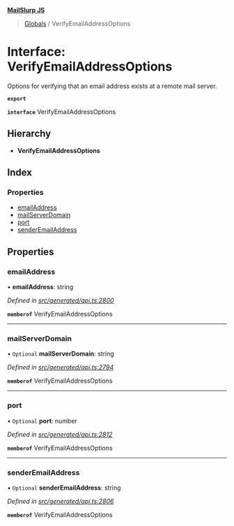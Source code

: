 **[MailSlurp JS](../README.md)**

> [Globals](../README.md) / VerifyEmailAddressOptions

# Interface: VerifyEmailAddressOptions

Options for verifying that an email address exists at a remote mail server.

**`export`** 

**`interface`** VerifyEmailAddressOptions

## Hierarchy

* **VerifyEmailAddressOptions**

## Index

### Properties

* [emailAddress](verifyemailaddressoptions.md#emailaddress)
* [mailServerDomain](verifyemailaddressoptions.md#mailserverdomain)
* [port](verifyemailaddressoptions.md#port)
* [senderEmailAddress](verifyemailaddressoptions.md#senderemailaddress)

## Properties

### emailAddress

•  **emailAddress**: string

*Defined in [src/generated/api.ts:2800](https://github.com/mailslurp/mailslurp-client/blob/717d89d/src/generated/api.ts#L2800)*

**`memberof`** VerifyEmailAddressOptions

___

### mailServerDomain

• `Optional` **mailServerDomain**: string

*Defined in [src/generated/api.ts:2794](https://github.com/mailslurp/mailslurp-client/blob/717d89d/src/generated/api.ts#L2794)*

**`memberof`** VerifyEmailAddressOptions

___

### port

• `Optional` **port**: number

*Defined in [src/generated/api.ts:2812](https://github.com/mailslurp/mailslurp-client/blob/717d89d/src/generated/api.ts#L2812)*

**`memberof`** VerifyEmailAddressOptions

___

### senderEmailAddress

• `Optional` **senderEmailAddress**: string

*Defined in [src/generated/api.ts:2806](https://github.com/mailslurp/mailslurp-client/blob/717d89d/src/generated/api.ts#L2806)*

**`memberof`** VerifyEmailAddressOptions
